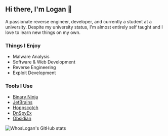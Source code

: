 ## Hi there, I'm Logan 👋

A passionate reverse engineer, developer, and currently a student at a university. Despite my university status, I'm almost entirely self taught and I love to learn new things on my own.

### Things I Enjoy
- Malware Analysis
- Software & Web Development
- Reverse Engineering
- Exploit Development

### Tools I Use
- [Binary Ninja](https://binary.ninja)
- [JetBrains](https://jetbrains.com)
- [Hoppscotch](https://hoppscotch.com)
- [DnSpyEx](https://github.com/dnspyex)
- [Obsidian](https://obsidian.md)

![WhosLogan's GitHub stats](https://github-readme-stats-neon-nine-69.vercel.app/api?username=WhosLogan&show_icons=true&theme=radical&hide=contribs,prs,stars)

